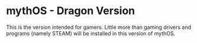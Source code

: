 # mythOS - Dragon Version
This is the version intended for gamers. Little more than gaming drivers and programs (namely STEAM) will be installed in this version of mythOS.

